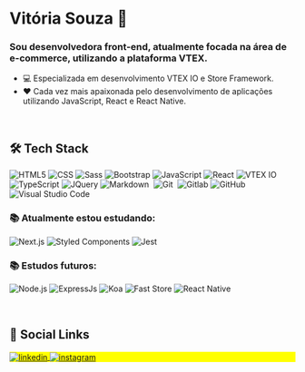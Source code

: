 # Vitória Souza 👋


### Sou desenvolvedora front-end, atualmente focada na área de e-commerce, utilizando a plataforma VTEX. 
 - 💻 Especializada em desenvolvimento VTEX IO e Store Framework.
 - ❤ Cada vez mais apaixonada pelo desenvolvimento de aplicações utilizando JavaScript, React e React Native.

<br/>

## 🛠 **Tech Stack**

  ![HTML5](https://img.shields.io/badge/HTML-333333?style=flat&logo=html5)
  ![CSS](https://img.shields.io/badge/CSS-333333?style=flat&logo=css3)
  ![Sass](https://img.shields.io/badge/Sass-333?style=flat&logo=sass)
  ![Bootstrap](https://img.shields.io/badge/Bootstrap-333?style=flat&logo=bootstrap)
  ![JavaScript](https://img.shields.io/badge/-JavaScript-333333?style=flat&logo=javascript)
  ![React](https://img.shields.io/badge/-React-333333?style=flat&logo=react)
  ![VTEX IO](https://img.shields.io/badge/VTEXIO-333?style=flat&logo=vtex)
  ![TypeScript](https://img.shields.io/badge/TypeScript-333333?style=flat&logo=typescript)
  ![JQuery](https://img.shields.io/badge/jQuery-333?style=flat&logo=jquery)
  ![Markdown](https://img.shields.io/badge/-Markdown-05122A?style=flat&logo=markdown)&nbsp;
  ![Git](https://img.shields.io/badge/-Git-05122A?style=flat&logo=git)&nbsp;
  ![Gitlab](https://img.shields.io/badge/-Gitlab-333333?style=flat&logo=gitlab)
  ![GitHub](https://img.shields.io/badge/-GitHub-05122A?style=flat&logo=github)&nbsp;
  ![Visual Studio Code](https://img.shields.io/badge/-Visual%20Studio%20Code-05122A?style=flat&logo=visual-studio-code&logoColor=007ACC)&nbsp;
  
  
### 📚 **Atualmente estou estudando:**
  ![Next.js](https://img.shields.io/badge/Next.js-333333?style=flat&logo=next.js)
  ![Styled Components](https://img.shields.io/badge/Styled%20Components-333333?style=flat&logo=styledcomponents)
  ![Jest](https://img.shields.io/badge/-Jest-333333?style=flat&logo=jest)
  
### 📚 **Estudos futuros:**
  ![Node.js](https://img.shields.io/badge/Node.js-333333?style=flat&logo=node.js)
  ![ExpressJs](https://img.shields.io/badge/Express.js-333333?style=flat&logo=express.js)
  ![Koa](https://img.shields.io/badge/KoaJs-333?style=flat)
  ![Fast Store](https://img.shields.io/badge/FastStore-333?style=flat&logo=vtex)
  ![React Native](https://img.shields.io/badge/-React%20Native-333333?style=flat&logo=react)

<br/>

## 📱 **Social Links**

<p align="left" style="background:yellow">
<a href="https://www.linkedin.com/in/vitoriasouza161" target="_blank">
  <img align="center" src="https://img.shields.io/badge/-vitoriasouza-05122A?style=flat&logo=linkedin" alt="linkedin"/>
</a>
<a href="https://www.instagram.com/viihsouza_161/" target="_blank">
 <img align="center" src="https://img.shields.io/badge/-viihsouza161-05122A?style=flat&logo=instagram" alt="instagram"/>
</a>
</p>


<!--
**SouzaVitoria/SouzaVitoria** is a ✨ _special_ ✨ repository because its `README.md` (this file) appears on your GitHub profile.

Here are some ideas to get you started:

- 🔭 I’m currently working on ...
- 🌱 I’m currently learning ...
- 👯 I’m looking to collaborate on ...
- 🤔 I’m looking for help with ...
- 💬 Ask me about ...
- 📫 How to reach me: ...
- 😄 Pronouns: ...
- ⚡ Fun fact: ...
-->
